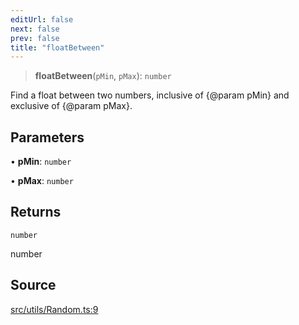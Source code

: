 ```yaml
---
editUrl: false
next: false
prev: false
title: "floatBetween"
---
```


> **floatBetween**(`pMin`, `pMax`): `number`

Find a float between two numbers, inclusive of {@param pMin} and exclusive of {@param pMax}.

## Parameters

• **pMin**: `number`

• **pMax**: `number`

## Returns

`number`

number

## Source

[src/utils/Random.ts:9](https://github.com/relishinc/dill-pixel/blob/10f512f7f577ca5e74162827f11215b28df5ca97/src/utils/Random.ts#L9)
